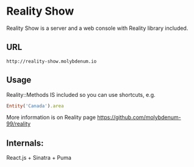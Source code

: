 Reality Show
=========

Reality Show is a server and a web console with Reality library included.

## URL

```
http://reality-show.molybdenum.io
```

## Usage
Reality::Methods IS included so you can use shortcuts, e.g.

```ruby
Entity('Canada').area
```
More information is on Reality page https://github.com/molybdenum-99/reality


## Internals:

React.js + Sinatra + Puma
